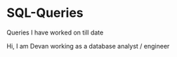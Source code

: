 # SQL-Queries
Queries I have worked on till date

Hi, I am Devan working as a database analyst / engineer
